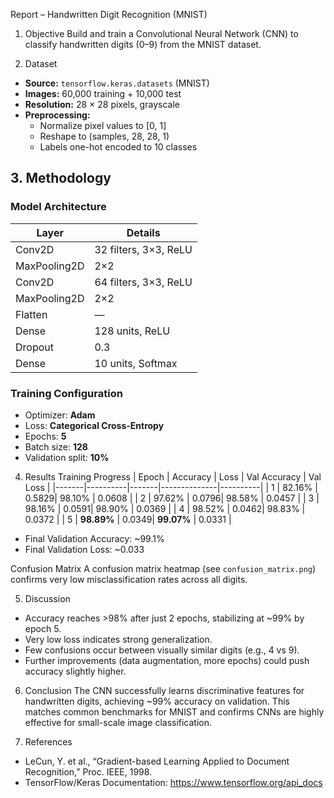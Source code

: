 Report – Handwritten Digit Recognition (MNIST)

 1. Objective
Build and train a Convolutional Neural Network (CNN) to classify handwritten digits (0–9) from the MNIST dataset.

 2. Dataset
- **Source:** `tensorflow.keras.datasets` (MNIST)
- **Images:** 60,000 training + 10,000 test
- **Resolution:** 28 × 28 pixels, grayscale
- **Preprocessing:**
  - Normalize pixel values to [0, 1]
  - Reshape to (samples, 28, 28, 1)
  - Labels one-hot encoded to 10 classes

## 3. Methodology
### Model Architecture
| Layer | Details |
|-------|---------|
| Conv2D | 32 filters, 3×3, ReLU |
| MaxPooling2D | 2×2 |
| Conv2D | 64 filters, 3×3, ReLU |
| MaxPooling2D | 2×2 |
| Flatten | — |
| Dense | 128 units, ReLU |
| Dropout | 0.3 |
| Dense | 10 units, Softmax |

### Training Configuration
- Optimizer: **Adam**
- Loss: **Categorical Cross-Entropy**
- Epochs: **5**
- Batch size: **128**
- Validation split: **10%**

 4. Results
 Training Progress
| Epoch | Accuracy | Loss  | Val Accuracy | Val Loss |
|-------|----------|-------|--------------|----------|
| 1     | 82.16%   | 0.5829| 98.10%       | 0.0608   |
| 2     | 97.62%   | 0.0796| 98.58%       | 0.0457   |
| 3     | 98.16%   | 0.0591| 98.90%       | 0.0369   |
| 4     | 98.52%   | 0.0462| 98.83%       | 0.0372   |
| 5     | **98.89%** | 0.0349| **99.07%**   | 0.0331   |

- Final Validation Accuracy: ~99.1%
- Final Validation Loss: ~0.033

Confusion Matrix
A confusion matrix heatmap (see `confusion_matrix.png`) confirms very low misclassification rates across all digits.

 5. Discussion
- Accuracy reaches >98% after just 2 epochs, stabilizing at ~99% by epoch 5.
- Very low loss indicates strong generalization.
- Few confusions occur between visually similar digits (e.g., 4 vs 9).
- Further improvements (data augmentation, more epochs) could push accuracy slightly higher.

 6. Conclusion
The CNN successfully learns discriminative features for handwritten digits, achieving ~99% accuracy on validation. This matches common benchmarks for MNIST and confirms CNNs are highly effective for small-scale image classification.

7. References
- LeCun, Y. et al., “Gradient-based Learning Applied to Document Recognition,” Proc. IEEE, 1998.
- TensorFlow/Keras Documentation: https://www.tensorflow.org/api_docs
